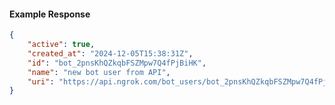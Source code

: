<!-- Code generated for API Clients. DO NOT EDIT. -->

#### Example Response

```json
{
	"active": true,
	"created_at": "2024-12-05T15:38:31Z",
	"id": "bot_2pnsKhQZkqbFSZMpw7Q4fPjBiHK",
	"name": "new bot user from API",
	"uri": "https://api.ngrok.com/bot_users/bot_2pnsKhQZkqbFSZMpw7Q4fPjBiHK"
}
```
